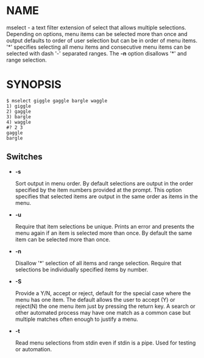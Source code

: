 # NAME

mselect - a text filter extension of select that allows multiple
selections.  Depending on options, menu items can be selected more
than once and output defaults to order of user selection but can be in
order of menu items.  '\*' specifies selecting all menu items and
consecutive menu items can be selected with dash '-' separated ranges.
The **-n** option disallows '\*' and range selection.

# SYNOPSIS

    $ mselect giggle gaggle bargle waggle
    1) giggle
    2) gaggle
    3) bargle
    4) waggle
    #? 2 3
    gaggle
    bargle

## Switches

- **-s**

    Sort output in menu order.  By default selections are output in the
    order specified by the item numbers provided at the prompt.  This
    option specifies that selected items are output in the same order as
    items in the menu.

- **-u**

    Require that item selections be unique.  Prints an error and presents
    the menu again if an item is selected more than once.  By default the
    same item can be selected more than once.

- **-n**

    Disallow '\*' selection of all items and range selection.  Require that
    selections be individually specified items by number.

- **-S**

    Provide a Y/N, accept or reject, default for the special case where
    the menu has one item.  The default allows the user to accept (Y) or
    reject(N) the one menu item just by pressing the return key.  A search
    or other automated process may have one match as a common case but
    multiple matches often enough to justify a menu.

- **-t**

    Read menu selections from stdin even if stdin is a pipe.  Used for
    testing or automation.
